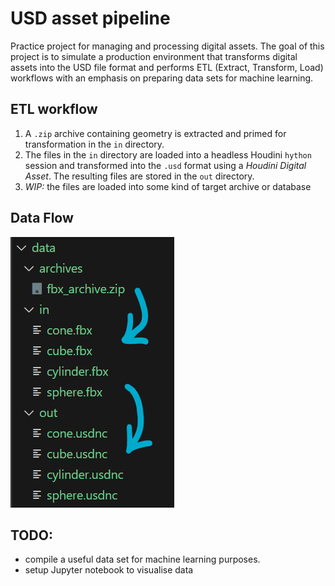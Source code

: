 # USD asset pipeline
Practice project for managing and processing digital assets. The goal of this project is to simulate a production environment that transforms digital assets into the USD file format and performs ETL (Extract, Transform, Load) workflows with an emphasis on preparing data sets for machine learning.

## ETL workflow
1. A `.zip` archive containing geometry is extracted and primed for transformation in the `in` directory.
2. The files in the `in` directory are loaded into a headless Houdini `hython` session and transformed into the `.usd` format using a *Houdini Digital Asset*. The resulting files are stored in the `out` directory.
3. *WIP:* the files are loaded into some kind of target archive or database

## Data Flow
![FBX to USD pipe](images/transformation.png)

## TODO:
- compile a useful data set for machine learning purposes.
- setup Jupyter notebook to visualise data
